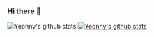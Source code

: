 ### Hi there 👋

<!--
**Yeonny0723/yeonny0723** is a ✨ _special_ ✨ repository because its `README.md` (this file) appears on your GitHub profile.

Here are some ideas to get you started:

- 🔭 I’m currently working on ...
- 🌱 I’m currently learning ...
- 👯 I’m looking to collaborate on ...
- 🤔 I’m looking for help with ...
- 💬 Ask me about ...
- 📫 How to reach me: ...
- 😄 Pronouns: ...
- ⚡ Fun fact: ...
-->

![Yeonny's github stats](https://github-readme-stats.vercel.app/api?username=yeonny0723&show_icons=true)
[![Yeonny's github stats](https://github-readme-stats.vercel.app/api/top-langs/?username=yeonny0723&show_icons=true&hide_border=true&title_color=004386&icon_color=004386&layout=compact)](https://github.com/yeonny0723)
